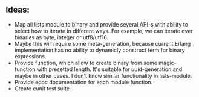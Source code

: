 Ideas:
------
* Map all lists module to binary and provide several API-s with ability
  to select how to iterate in different ways. For example, we can iterate over
  binaries as byte, integer or utf8/utf16. 
* Maybe this will require some meta-generation, because current Erlang
  implementation has no ability to dynamicly construct term for binary
  expressions.
* Provide function, which allow to create binary from some magic-function with
  presetted length. It's suitable for uuid-generation and maybe in other
  cases. I don't know similar functionality in lists-module.
* Provide edoc documentation for each module function.
* Create eunit test suite.
